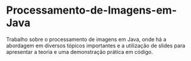 # Processamento-de-Imagens-em-Java
 Trabalho sobre o processamento de imagens em Java, onde há a abordagem em diversos tópicos importantes e a utilização de slides para apresentar a teoria e uma demonstração prática em código.

